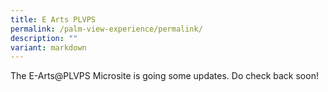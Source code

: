 ```yaml
---
title: E Arts PLVPS
permalink: /palm-view-experience/permalink/
description: ""
variant: markdown
---
```

The E-Arts@PLVPS Microsite is going some updates.
Do check back soon!